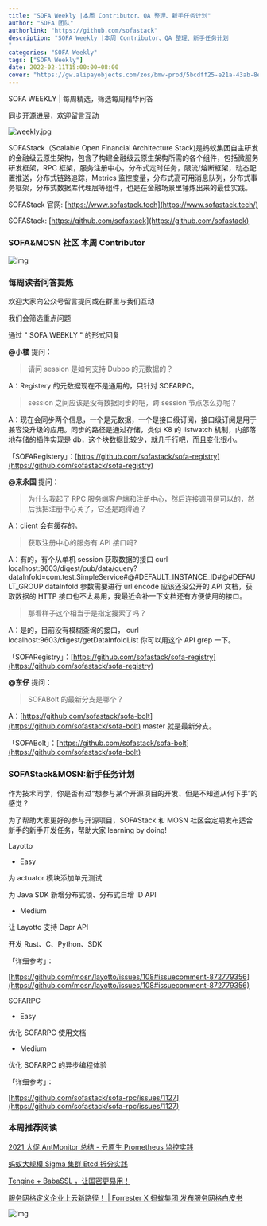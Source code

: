 ```yaml
---
title: "SOFA Weekly |本周 Contributor、QA 整理、新手任务计划"
author: "SOFA 团队"
authorlink: "https://github.com/sofastack"
description: "SOFA Weekly |本周 Contributor、QA 整理、新手任务计划
"
categories: "SOFA Weekly"
tags: ["SOFA Weekly"]
date: 2022-02-11T15:00:00+08:00
cover: "https://gw.alipayobjects.com/zos/bmw-prod/5bcdff25-e21a-43ab-8e34-04305cd379ae.webp"
---
```


SOFA WEEKLY | 每周精选，筛选每周精华问答

同步开源进展，欢迎留言互动

![weekly.jpg](https://gw.alipayobjects.com/zos/bmw-prod/5bcdff25-e21a-43ab-8e34-04305cd379ae.webp)

SOFAStack（Scalable Open Financial Architecture Stack)是蚂蚁集团自主研发的金融级云原生架构，包含了构建金融级云原生架构所需的各个组件，包括微服务研发框架，RPC 框架，服务注册中心，分布式定时任务，限流/熔断框架，动态配置推送，分布式链路追踪，Metrics 监控度量，分布式高可用消息队列，分布式事务框架，分布式数据库代理层等组件，也是在金融场景里锤炼出来的最佳实践。

SOFAStack 官网: [https://www.sofastack.tech](https://www.sofastack.tech/)

SOFAStack: [https://github.com/sofastack](https://github.com/sofastack)

### SOFA&MOSN 社区 本周 Contributor

![img](https://gw.alipayobjects.com/mdn/rms_1c90e8/afts/img/A*zDpnRpkCdPMAAAAAAAAAAAAAARQnAQ)

### 每周读者问答提炼

欢迎大家向公众号留言提问或在群里与我们互动

我们会筛选重点问题

通过 " SOFA WEEKLY " 的形式回复

**@小楼** 提问：

> 请问 session 是如何支持 Dubbo 的元数据的？

A：Registery 的元数据现在不是通用的，只针对 SOFARPC。

> session 之间应该是没有数据同步的吧，跨 session 节点怎么办呢？

A：现在会同步两个信息，一个是元数据，一个是接口级订阅，接口级订阅是用于兼容没升级的应用。同步的路径是通过存储，类似 K8 的 listwatch 机制，内部落地存储的插件实现是 db，这个块数据比较少，就几千行吧，而且变化很小。

「SOFARegistery」：[https://github.com/sofastack/sofa-registry](https://github.com/sofastack/sofa-registry)

**@来永国** 提问：

> 为什么我起了 RPC 服务端客户端和注册中心，然后连接调用是可以的，然后我把注册中心关了，它还是跑得通？

A：client 会有缓存的。

> 获取注册中心的服务有 API 接口吗?

A：有的，有个从单机 session 获取数据的接口 curl localhost:9603/digest/pub/data/query?dataInfoId=com.test.SimpleService#@#DEFAULT_INSTANCE_ID#@#DEFAULT_GROUP dataInfoId 参数需要进行 url encode 应该还没公开的 API 文档，获取数据的 HTTP 接口也不太易用，我最近会补一下文档还有方便使用的接口。

> 那看样子这个相当于是指定搜索了吗？

A：是的，目前没有模糊查询的接口， curl localhost:9603/digest/getDataInfoIdList 你可以用这个 API grep 一下。

「SOFARegistry」：[https://github.com/sofastack/sofa-registry](https://github.com/sofastack/sofa-registry)

**@东仔** 提问：

> SOFABolt 的最新分支是哪个？

A：[https://github.com/sofastack/sofa-bolt](https://github.com/sofastack/sofa-bolt) master 就是最新分支。

「SOFABolt」：[https://github.com/sofastack/sofa-bolt](https://github.com/sofastack/sofa-bolt)

### SOFAStack&MOSN:新手任务计划

作为技术同学，你是否有过“想参与某个开源项目的开发、但是不知道从何下手”的感觉？

为了帮助大家更好的参与开源项目，SOFAStack 和 MOSN 社区会定期发布适合新手的新手开发任务，帮助大家 learning by doing!

Layotto

- Easy

为 actuator 模块添加单元测试

为 Java SDK 新增分布式锁、分布式自增 ID API

- Medium

让 Layotto 支持 Dapr API

开发 Rust、C、Python、SDK

「详细参考」：

[https://github.com/mosn/layotto/issues/108#issuecomment-872779356](https://github.com/mosn/layotto/issues/108#issuecomment-872779356)

SOFARPC

- Easy

优化 SOFARPC 使用文档

- Medium

优化 SOFARPC 的异步编程体验

「详细参考」：

[https://github.com/sofastack/sofa-rpc/issues/1127](https://github.com/sofastack/sofa-rpc/issues/1127)

### 本周推荐阅读  

[2021 大促 AntMonitor 总结 - 云原生 Prometheus 监控实践](https://mp.weixin.qq.com/s?__biz=MzUzMzU5Mjc1Nw==&mid=2247500552&idx=1&sn=512a3babe84064d8ebd6ccbb65b25c12&chksm=faa32cd2cdd4a5c4981fb5aa3dbcd6d4fe2f6470eabd89053314e8ef51a271e28c3affa835d6&scene=21#)

[蚂蚁大规模 Sigma 集群 Etcd 拆分实践](https://mp.weixin.qq.com/s?__biz=MzUzMzU5Mjc1Nw==&mid=2247500192&idx=1&sn=7ceb084796e30cb4d387ede22b45d7f5&chksm=faa32e7acdd4a76c94fa2b2bb022d85f3daa78b1b3c2d4dae78b9cc5d77011eecddfd12df1c2&scene=21#)

[Tengine + BabaSSL ，让国密更易用！](https://mp.weixin.qq.com/s?__biz=MzUzMzU5Mjc1Nw==&mid=2247500065&idx=1&sn=2ffec7fa6a7dc6563f48f176ae2b9180&chksm=faa32efbcdd4a7ed31789e7752045cb0d632c64f13c9f46fedec24d3c733eb271dd82e4a0f72&scene=21#)

[服务网格定义企业上云新路径！ | Forrester X 蚂蚁集团 发布服务网格白皮书](https://mp.weixin.qq.com/s?__biz=MzUzMzU5Mjc1Nw==&mid=2247499916&idx=1&sn=f68469b35cdb6d7e33589e724a2ed6c4&chksm=faa32f56cdd4a640cb8deb38b7a3eb046a858fb85485c4152f0302d37017d8cd1aba8f696473&scene=21#)

![img](https://gw.alipayobjects.com/mdn/rms_1c90e8/afts/img/A*tvfDQLxTbsgAAAAAAAAAAAAAARQnAQ)
